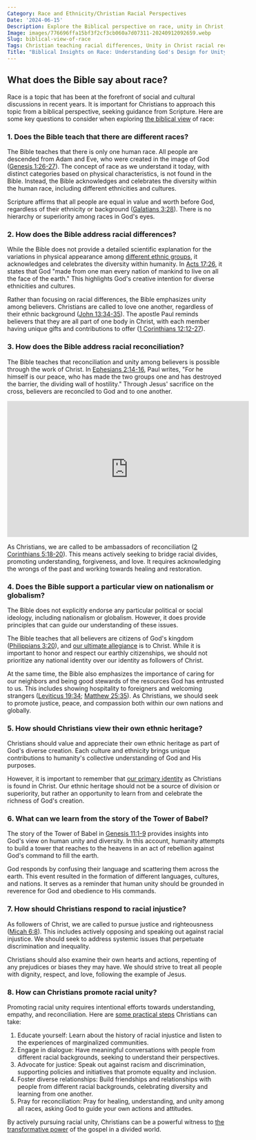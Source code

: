 ```yaml
---
Category: Race and Ethnicity/Christian Racial Perspectives
Date: '2024-06-15'
Description: Explore the Biblical perspective on race, unity in Christ, and reconciliation amidst racial differences. Discover insights on Christian identity, ethnic heritage, and the implications of Babel's dispersion on the diversity of races.
Image: images/776696ffa15bf3f2cf3cb060a7d07311-20240912092659.webp
Slug: biblical-view-of-race
Tags: Christian teaching racial differences, Unity in Christ racial reconciliation, Biblical nationalism vs globalism, Christian identity ethnic heritage, Babel dispersion races Biblical
Title: "Biblical Insights on Race: Understanding God's Design for Unity"
---
```


## <h2>What does the Bible say about race?</h2>

Race is a topic that has been at the forefront of social and cultural discussions in recent years. It is important for Christians to approach this topic from a biblical perspective, seeking guidance from Scripture. Here are some key questions to consider when exploring [the biblical view](/critiquing-racial-ideologies) of race:

### <h3>1. Does the Bible teach that there are different races?</h3>

The Bible teaches that there is only one human race. All people are descended from Adam and Eve, who were created in the image of God ([Genesis 1:26-27](https://www.bibleref.com/Genesis/1/Genesis-1-26.html)). The concept of race as we understand it today, with distinct categories based on physical characteristics, is not found in the Bible. Instead, the Bible acknowledges and celebrates the diversity within the human race, including different ethnicities and cultures.

Scripture affirms that all people are equal in value and worth before God, regardless of their ethnicity or background ([Galatians 3:28](https://www.bibleref.com/Galatians/3/Galatians-3-28.html)). There is no hierarchy or superiority among races in God's eyes.

### <h3>2. How does the Bible address racial differences?</h3>

While the Bible does not provide a detailed scientific explanation for the variations in physical appearance among [different ethnic groups](/mission-and-ethnicity), it acknowledges and celebrates the diversity within humanity. In [Acts 17:26](https://www.bibleref.com/Acts/17/Acts-17-26.html), it states that God "made from one man every nation of mankind to live on all the face of the earth." This highlights God's creative intention for diverse ethnicities and cultures.

Rather than focusing on racial differences, the Bible emphasizes unity among believers. Christians are called to love one another, regardless of their ethnic background ([John 13:34-35](https://www.bibleref.com/John/13/John-13-34.html)). The apostle Paul reminds believers that they are all part of one body in Christ, with each member having unique gifts and contributions to offer ([1 Corinthians 12:12-27](https://www.bibleref.com/1-Corinthians/12/1-Corinthians-12-12.html)).

### <h3>3. How does the Bible address racial reconciliation?</h3>

The Bible teaches that reconciliation and unity among believers is possible through the work of Christ. In [Ephesians 2:14-16](https://www.bibleref.com/Ephesians/2/Ephesians-2-14.html), Paul writes, "For he himself is our peace, who has made the two groups one and has destroyed the barrier, the dividing wall of hostility." Through Jesus' sacrifice on the cross, believers are reconciled to God and to one another.


<iframe width="560" height="315" src="https://www.youtube.com/embed/z-UdGxpfDEA" frameborder="0" allow="autoplay; encrypted-media" allowfullscreen></iframe>


As Christians, we are called to be ambassadors of reconciliation ([2 Corinthians 5:18-20](https://www.bibleref.com/2-Corinthians/5/2-Corinthians-5-18.html)). This means actively seeking to bridge racial divides, promoting understanding, forgiveness, and love. It requires acknowledging the wrongs of the past and working towards healing and restoration.

### <h3>4. Does the Bible support a particular view on nationalism or globalism?</h3>

The Bible does not explicitly endorse any particular political or social ideology, including nationalism or globalism. However, it does provide principles that can guide our understanding of these issues.

The Bible teaches that all believers are citizens of God's kingdom ([Philippians 3:20](https://www.bibleref.com/Philippians/3/Philippians-3-20.html)), and [our ultimate allegiance](/political-and-economic-perspectives) is to Christ. While it is important to honor and respect our earthly citizenships, we should not prioritize any national identity over our identity as followers of Christ.

At the same time, the Bible also emphasizes the importance of caring for our neighbors and being good stewards of the resources God has entrusted to us. This includes showing hospitality to foreigners and welcoming strangers ([Leviticus 19:34](https://www.bibleref.com/Leviticus/19/Leviticus-19-34.html); [Matthew 25:35](https://www.bibleref.com/Matthew/25/Matthew-25-35.html)). As Christians, we should seek to promote justice, peace, and compassion both within our own nations and globally.

### <h3>5. How should Christians view their own ethnic heritage?</h3>

Christians should value and appreciate their own ethnic heritage as part of God's diverse creation. Each culture and ethnicity brings unique contributions to humanity's collective understanding of God and His purposes.

However, it is important to remember that [our primary identity](/critiquing-racial-ideologies) as Christians is found in Christ. Our ethnic heritage should not be a source of division or superiority, but rather an opportunity to learn from and celebrate the richness of God's creation.

### <h3>6. What can we learn from the story of the Tower of Babel?</h3>

The story of the Tower of Babel in [Genesis 11:1-9](https://www.bibleref.com/Genesis/11/Genesis-11-1.html) provides insights into God's view on human unity and diversity. In this account, humanity attempts to build a tower that reaches to the heavens in an act of rebellion against God's command to fill the earth.

God responds by confusing their language and scattering them across the earth. This event resulted in the formation of different languages, cultures, and nations. It serves as a reminder that human unity should be grounded in reverence for God and obedience to His commands.

### <h3>7. How should Christians respond to racial injustice?</h3>

As followers of Christ, we are called to pursue justice and righteousness ([Micah 6:8](https://www.bibleref.com/Micah/6/Micah-6-8.html)). This includes actively opposing and speaking out against racial injustice. We should seek to address systemic issues that perpetuate discrimination and inequality.

Christians should also examine their own hearts and actions, repenting of any prejudices or biases they may have. We should strive to treat all people with dignity, respect, and love, following the example of Jesus.

### <h3>8. How can Christians promote racial unity?</h3>

Promoting racial unity requires intentional efforts towards understanding, empathy, and reconciliation. Here are [some practical steps](/authority-and-obedience) Christians can take:

1. Educate yourself: Learn about the history of racial injustice and listen to the experiences of marginalized communities.
2. Engage in dialogue: Have meaningful conversations with people from different racial backgrounds, seeking to understand their perspectives.
3. Advocate for justice: Speak out against racism and discrimination, supporting policies and initiatives that promote equality and inclusion.
4. Foster diverse relationships: Build friendships and relationships with people from different racial backgrounds, celebrating diversity and learning from one another.
5. Pray for reconciliation: Pray for healing, understanding, and unity among all races, asking God to guide your own actions and attitudes.

By actively pursuing racial unity, Christians can be a powerful witness to [the transformative power](/10-essential-bible-verses-for-strength-and-encouragement) of the gospel in a divided world.